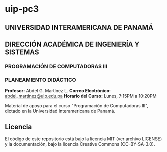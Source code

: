 # uip-pc3

## UNIVERSIDAD INTERAMERICANA DE PANAMÁ
## DIRECCIÓN ACADÉMICA DE INGENIERÍA Y SISTEMAS

### PROGRAMACIÓN DE COMPUTADORAS III
### PLANEAMIENTO DIDÁCTICO

**Profesor:** Abdel G. Martínez L.
**Correo Electrónico:** abdel_martinez@uip.edu.pa
**Horario del Curso:** Lunes, 7:15PM a 10:20PM

Material de apoyo para el curso "Programación de Computadoras III", dictado en la Universidad Interamericana de Panamá.

## Licencia
El código de este repositorio está bajo la licencia MIT (ver archivo LICENSE) y la documentación, bajo la licencia Creative Commons (CC-BY-SA-3.0).
